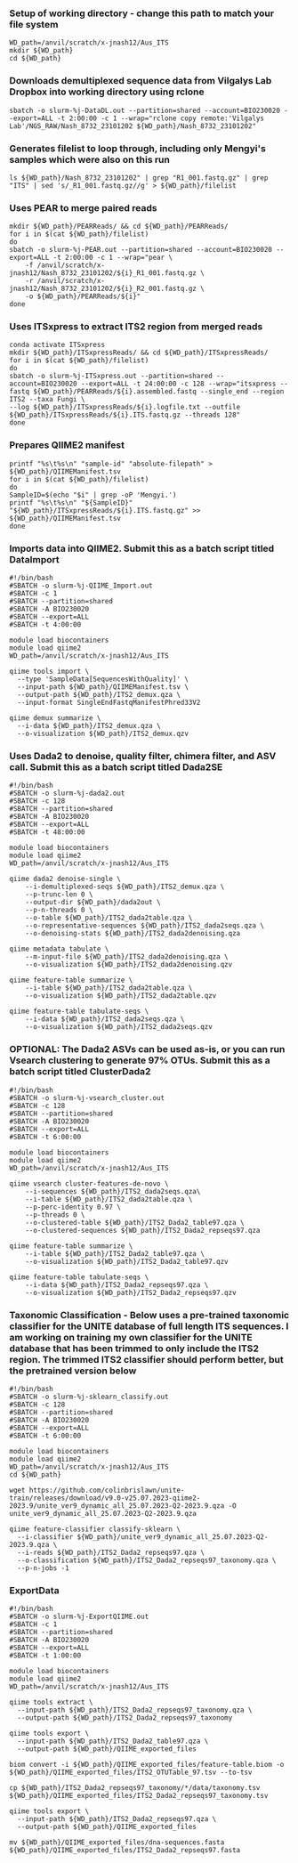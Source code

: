 ### Setup of working directory - change this path to match your file system
```
WD_path=/anvil/scratch/x-jnash12/Aus_ITS
mkdir ${WD_path}
cd ${WD_path}
```

### Downloads demultiplexed sequence data from Vilgalys Lab Dropbox into working directory using rclone
```
sbatch -o slurm-%j-DataDL.out --partition=shared --account=BIO230020 --export=ALL -t 2:00:00 -c 1 --wrap="rclone copy remote:'Vilgalys Lab'/NGS_RAW/Nash_8732_23101202 ${WD_path}/Nash_8732_23101202"
```

### Generates filelist to loop through, including only Mengyi's samples which were also on this run
```
ls ${WD_path}/Nash_8732_23101202" | grep "R1_001.fastq.gz" | grep "ITS" | sed 's/_R1_001.fastq.gz//g' > ${WD_path}/filelist
```

### Uses PEAR to merge paired reads
```
mkdir ${WD_path}/PEARReads/ && cd ${WD_path}/PEARReads/
for i in $(cat ${WD_path}/filelist)
do
sbatch -o slurm-%j-PEAR.out --partition=shared --account=BIO230020 --export=ALL -t 2:00:00 -c 1 --wrap="pear \
	-f /anvil/scratch/x-jnash12/Nash_8732_23101202/${i}_R1_001.fastq.gz \
	-r /anvil/scratch/x-jnash12/Nash_8732_23101202/${i}_R2_001.fastq.gz \
	-o ${WD_path}/PEARReads/${i}"
done
```

### Uses ITSxpress to extract ITS2 region from merged reads
```
conda activate ITSxpress
mkdir ${WD_path}/ITSxpressReads/ && cd ${WD_path}/ITSxpressReads/
for i in $(cat ${WD_path}/filelist)
do
sbatch -o slurm-%j-ITSxpress.out --partition=shared --account=BIO230020 --export=ALL -t 24:00:00 -c 128 --wrap="itsxpress --fastq ${WD_path}/PEARReads/${i}.assembled.fastq --single_end --region ITS2 --taxa Fungi \
--log ${WD_path}/ITSxpressReads/${i}.logfile.txt --outfile ${WD_path}/ITSxpressReads/${i}.ITS.fastq.gz --threads 128"
done
```

### Prepares QIIME2 manifest
```
printf "%s\t%s\n" "sample-id" "absolute-filepath" > ${WD_path}/QIIMEManifest.tsv
for i in $(cat ${WD_path}/filelist)
do
SampleID=$(echo "$i" | grep -oP 'Mengyi.')
printf "%s\t%s\n" "${SampleID}" "${WD_path}/ITSxpressReads/${i}.ITS.fastq.gz" >> ${WD_path}/QIIMEManifest.tsv
done
```

### Imports data into QIIME2. Submit this as a batch script titled DataImport
```
#!/bin/bash
#SBATCH -o slurm-%j-QIIME_Import.out
#SBATCH -c 1
#SBATCH --partition=shared 
#SBATCH -A BIO230020
#SBATCH --export=ALL
#SBATCH -t 4:00:00

module load biocontainers
module load qiime2
WD_path=/anvil/scratch/x-jnash12/Aus_ITS

qiime tools import \
  --type 'SampleData[SequencesWithQuality]' \
  --input-path ${WD_path}/QIIMEManifest.tsv \
  --output-path ${WD_path}/ITS2_demux.qza \
  --input-format SingleEndFastqManifestPhred33V2

qiime demux summarize \
  --i-data ${WD_path}/ITS2_demux.qza \
  --o-visualization ${WD_path}/ITS2_demux.qzv

 ```

### Uses Dada2 to denoise, quality filter, chimera filter, and ASV call. Submit this as a batch script titled Dada2SE
```
#!/bin/bash
#SBATCH -o slurm-%j-dada2.out
#SBATCH -c 128
#SBATCH --partition=shared 
#SBATCH -A BIO230020
#SBATCH --export=ALL
#SBATCH -t 48:00:00

module load biocontainers
module load qiime2
WD_path=/anvil/scratch/x-jnash12/Aus_ITS

qiime dada2 denoise-single \
	--i-demultiplexed-seqs ${WD_path}/ITS2_demux.qza \
	--p-trunc-len 0 \
	--output-dir ${WD_path}/dada2out \
	--p-n-threads 0 \
	--o-table ${WD_path}/ITS2_dada2table.qza \
	--o-representative-sequences ${WD_path}/ITS2_dada2seqs.qza \
	--o-denoising-stats ${WD_path}/ITS2_dada2denoising.qza

qiime metadata tabulate \
	--m-input-file ${WD_path}/ITS2_dada2denoising.qza \
	--o-visualization ${WD_path}/ITS2_dada2denoising.qzv

qiime feature-table summarize \
	--i-table ${WD_path}/ITS2_dada2table.qza \
	--o-visualization ${WD_path}/ITS2_dada2table.qzv

qiime feature-table tabulate-seqs \
	--i-data ${WD_path}/ITS2_dada2seqs.qza \
	--o-visualization ${WD_path}/ITS2_dada2seqs.qzv
```


### OPTIONAL: The Dada2 ASVs can be used as-is, or you can run Vsearch clustering to generate 97% OTUs. Submit this as a batch script titled ClusterDada2
```
#!/bin/bash
#SBATCH -o slurm-%j-vsearch_cluster.out
#SBATCH -c 128
#SBATCH --partition=shared 
#SBATCH -A BIO230020
#SBATCH --export=ALL
#SBATCH -t 6:00:00

module load biocontainers
module load qiime2
WD_path=/anvil/scratch/x-jnash12/Aus_ITS

qiime vsearch cluster-features-de-novo \
	--i-sequences ${WD_path}/ITS2_dada2seqs.qza\
	--i-table ${WD_path}/ITS2_dada2table.qza \
	--p-perc-identity 0.97 \
	--p-threads 0 \
	--o-clustered-table ${WD_path}/ITS2_Dada2_table97.qza \
	--o-clustered-sequences ${WD_path}/ITS2_Dada2_repseqs97.qza

qiime feature-table summarize \
	--i-table ${WD_path}/ITS2_Dada2_table97.qza \
	--o-visualization ${WD_path}/ITS2_Dada2_table97.qzv

qiime feature-table tabulate-seqs \
	--i-data ${WD_path}/ITS2_Dada2_repseqs97.qza \
	--o-visualization ${WD_path}/ITS2_Dada2_repseqs97.qzv
```

### Taxonomic Classification - Below uses a pre-trained taxonomic classifier for the UNITE database of full length ITS sequences. I am working on training my own classifier for the UNITE database that has been trimmed to only include the ITS2 region. The trimmed ITS2 classifier should perform better, but the pretrained version below 
```
#!/bin/bash
#SBATCH -o slurm-%j-sklearn_classify.out
#SBATCH -c 128
#SBATCH --partition=shared 
#SBATCH -A BIO230020
#SBATCH --export=ALL
#SBATCH -t 6:00:00

module load biocontainers
module load qiime2
WD_path=/anvil/scratch/x-jnash12/Aus_ITS
cd ${WD_path}

wget https://github.com/colinbrislawn/unite-train/releases/download/v9.0-v25.07.2023-qiime2-2023.9/unite_ver9_dynamic_all_25.07.2023-Q2-2023.9.qza -O unite_ver9_dynamic_all_25.07.2023-Q2-2023.9.qza

qiime feature-classifier classify-sklearn \
  --i-classifier ${WD_path}/unite_ver9_dynamic_all_25.07.2023-Q2-2023.9.qza \
  --i-reads ${WD_path}/ITS2_Dada2_repseqs97.qza \
  --o-classification ${WD_path}/ITS2_Dada2_repseqs97_taxonomy.qza \
  --p-n-jobs -1
```

### ExportData
```
#!/bin/bash
#SBATCH -o slurm-%j-ExportQIIME.out
#SBATCH -c 1
#SBATCH --partition=shared 
#SBATCH -A BIO230020
#SBATCH --export=ALL
#SBATCH -t 1:00:00

module load biocontainers
module load qiime2
WD_path=/anvil/scratch/x-jnash12/Aus_ITS

qiime tools extract \
  --input-path ${WD_path}/ITS2_Dada2_repseqs97_taxonomy.qza \
  --output-path ${WD_path}/ITS2_Dada2_repseqs97_taxonomy

qiime tools export \
  --input-path ${WD_path}/ITS2_Dada2_table97.qza \
  --output-path ${WD_path}/QIIME_exported_files

biom convert -i ${WD_path}/QIIME_exported_files/feature-table.biom -o ${WD_path}/QIIME_exported_files/ITS2_OTUTable_97.tsv --to-tsv

cp ${WD_path}/ITS2_Dada2_repseqs97_taxonomy/*/data/taxonomy.tsv ${WD_path}/QIIME_exported_files/ITS2_Dada2_repseqs97_taxonomy.tsv

qiime tools export \
  --input-path ${WD_path}/ITS2_Dada2_repseqs97.qza \
  --output-path ${WD_path}/QIIME_exported_files

mv ${WD_path}/QIIME_exported_files/dna-sequences.fasta ${WD_path}/QIIME_exported_files/ITS2_Dada2_repseqs97.fasta

```